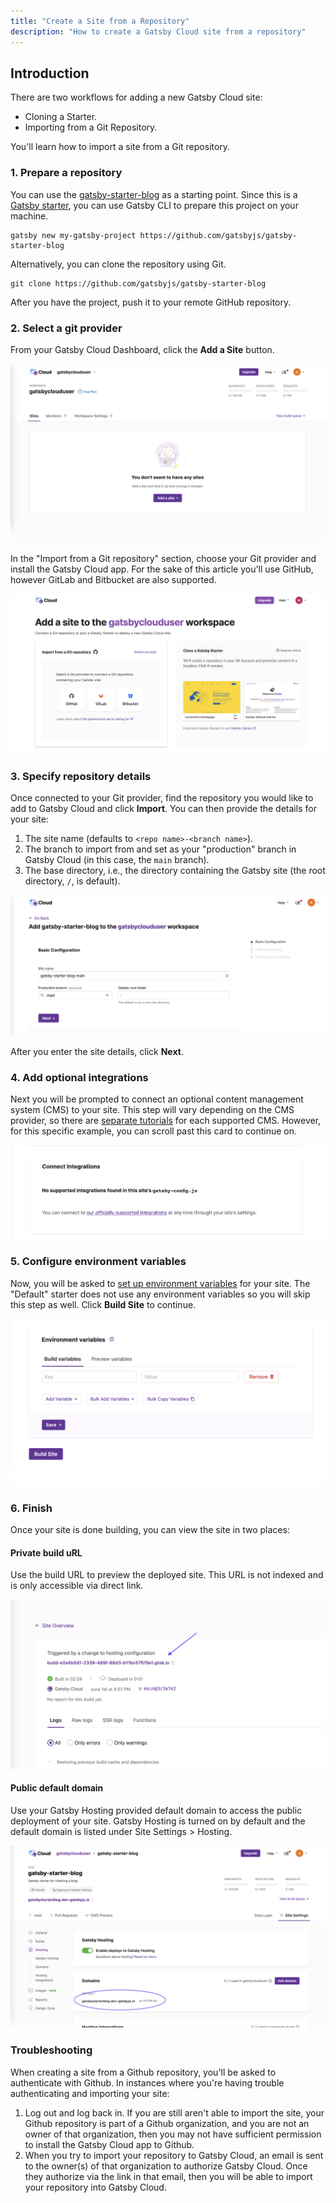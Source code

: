 ```yaml
---
title: "Create a Site from a Repository"
description: "How to create a Gatsby Cloud site from a repository"
---
```


## Introduction

There are two workflows for adding a new Gatsby Cloud site:

- Cloning a Starter.
- Importing from a Git Repository.

You'll learn how to import a site from a Git repository.

### 1. Prepare a repository

You can use the [gatsby-starter-blog](https://github.com/gatsbyjs/gatsby-starter-blog) as a starting point. Since this is a [Gatsby starter](https://www.gatsbyjs.com/starters/?v=2), you can use Gatsby CLI to prepare this project on your machine.

```shell
gatsby new my-gatsby-project https://github.com/gatsbyjs/gatsby-starter-blog
```

Alternatively, you can clone the repository using Git.

```shell
git clone https://github.com/gatsbyjs/gatsby-starter-blog
```

After you have the project, push it to your remote GitHub repository.

### 2. Select a git provider

From your Gatsby Cloud Dashboard, click the **Add a Site** button.

![Add a Site](../../images//add-site.png)

In the "Import from a Git repository" section, choose your Git provider and install the Gatsby Cloud app. For the sake of this article you'll use GitHub, however GitLab and Bitbucket are also supported.

![Import from a Repository](../../images/import-from-repo.png)

### 3. Specify repository details

Once connected to your Git provider, find the repository you would like to add to Gatsby Cloud and click **Import**. You can then provide the details for your site:

1. The site name (defaults to `<repo name>-<branch name>`).
2. The branch to import from and set as your "production" branch in Gatsby Cloud (in this case, the `main` branch).
3. The base directory, i.e., the directory containing the Gatsby site (the root directory, `/`, is default).

![Basic site configuration](../../images/basic-configuration.png)

After you enter the site details, click **Next**.

### 4. Add optional integrations

Next you will be prompted to connect an optional content management system (CMS) to your site. This step will vary depending on the CMS provider, so there are [separate tutorials](https://support.gatsbyjs.com/hc/en-us/articles/1500000746742) for each supported CMS. However, for this specific example, you can scroll past this card to continue on.

![No Supported Integrations Found](../../images/no-integrations.png)

### 5. Configure environment variables

Now, you will be asked to [set up environment variables](../../reference/cloud/managing-environment-variables) for your site. The "Default" starter does not use any environment variables so you will skip this step as well. Click **Build Site** to continue.

![No Environment Variables](../../images/no-environment-variables.png)

### 6. Finish

Once your site is done building, you can view the site in two places:

#### Private build uRL

Use the build URL to preview the deployed site. This URL is not indexed and is only accessible via direct link.

![Private Build URL link](../../images/private-build-link.png)

#### Public default domain

Use your Gatsby Hosting provided default domain to access the public deployment of your site. Gatsby Hosting is turned on by default and the default domain is listed under Site Settings > Hosting.

![Default Domain](../../images/default-domain.png)

### Troubleshooting

When creating a site from a Github repository, you'll be asked to authenticate with Github. In instances where you're having trouble authenticating and importing your site:

1. Log out and log back in. If you are still aren't able to import the site, your Github repository is part of a Github organization, and you are not an owner of that organization, then you may not have sufficient permission to install the Gatsby Cloud app to Github.
2. When you try to import your repository to Gatsby Cloud, an email is sent to the owner(s) of that organization to authorize Gatsby Cloud. Once they authorize via the link in that email, then you will be able to import your repository into Gatsby Cloud.
